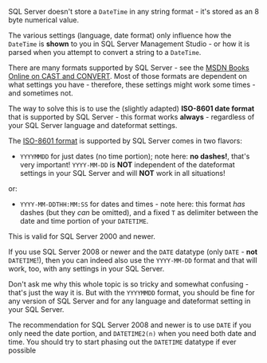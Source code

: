 SQL Server doesn't store a `DateTime` in any string format - it's stored as an 8 byte numerical value.

The various settings (language, date format) only influence how the `DateTime` is **shown** to you in SQL Server Management Studio - or how it is parsed when you attempt to convert a string to a `DateTime`. 

There are many formats supported by SQL Server - see the [MSDN Books Online on CAST and CONVERT][1]. Most of those formats are dependent on what settings you have - therefore, these settings might work some times - and sometimes not.

The way to solve this is to use the (slightly adapted) **ISO-8601 date format** that is supported by SQL Server - this format works **always** - regardless of your SQL Server language and dateformat settings.

The [ISO-8601 format][2] is supported by SQL Server comes in two flavors:

- `YYYYMMDD` for just dates (no time portion); note here: **no dashes!**, that's very important! `YYYY-MM-DD` is **NOT** independent of the dateformat settings in your SQL Server and will **NOT** work in all situations!

or:

- `YYYY-MM-DDTHH:MM:SS` for dates and times - note here: this format *has* dashes (but they *can* be omitted), and a fixed `T` as delimiter between the date and time portion of your `DATETIME`.

This is valid for SQL Server 2000 and newer.

If you use SQL Server 2008 or newer and the `DATE` datatype (only `DATE` - **not** `DATETIME`!), then you can indeed also use the `YYYY-MM-DD` format and that will work, too, with any settings in your SQL Server.

Don't ask me why this whole topic is so tricky and somewhat confusing - that's just the way it is. But with the `YYYYMMDD` format, you should be fine for any version of SQL Server and for any language and dateformat setting in your SQL Server.

The recommendation for SQL Server 2008 and newer is to use `DATE` if you only need the date portion, and `DATETIME2(n)` when you need both date and time. You should try to start phasing out the `DATETIME` datatype if ever possible

  [1]: http://msdn.microsoft.com/en-us/library/ms187928.aspx
  [2]: http://msdn.microsoft.com/en-us/library/ms180878.aspx